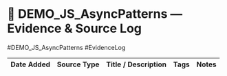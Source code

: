 # 📜 DEMO_JS_AsyncPatterns — Evidence & Source Log
#DEMO_JS_AsyncPatterns #EvidenceLog

| Date Added | Source Type | Title / Description | Tags | Notes |
|------------|-------------|---------------------|------|-------|
